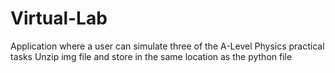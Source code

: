 # Virtual-Lab
Application where a user can simulate three of the A-Level Physics practical tasks
Unzip img file and store in the same location as the python file
